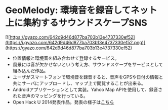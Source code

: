 # GeoMelody: 環境音を録音してネット上に集約するサウンドスケープSNS

[![https://gyazo.com/642d9d46d877ba703b13e4737330ef52](https://i.gyazo.com/642d9d46d877ba703b13e4737330ef52.png)](https://gyazo.com/642d9d46d877ba703b13e4737330ef52)

- 位置情報と環境音を組み合わせて登録するサービス。
- 風景には音が欠かせないという考え方、サウンドスケープをサービスとして組み込んだ作品。
- ユーザがスマートフォンで環境音を録音すると、音声をGPSや日付の情報と共にサーバにアップロードし、マップ上で閲覧することが出来る。
- Androidアプリケーションとして実装。Yahoo Map APIを使用して、録音された音声のマッピングを行っている。
- Open Hack U 2014発表作品。発表の様子は[こちら](https://youtu.be/PYXsetGI7G8?t=53m19s)
